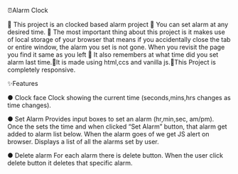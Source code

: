 ⏰Alarm Clock

🔴 This project is an clocked based alarm project 🔴 You can set alarm at any desired time. 🔴 The most important thing about this project is it makes use of local storage of your browser that means if you accidentally close the tab or entire window, the alarm you set is not gone. When you revisit the page you find it same as you left 🔴 It also remembers at what time did you set alarm last time.🔴It is made using html,ccs and vanilla js.🔴This Project is completely responsive.


✨Features

● Clock face
Clock showing the current time (seconds,mins,hrs changes as time changes).

● Set Alarm
Provides input boxes to set an alarm (hr,min,sec, am/pm).
Once the sets the time and when clicked “Set Alarm” button, that alarm get added to alarm list below.
When the alarm goes of we get JS alert on browser.
Displays a list of all the alarms set by user.

● Delete alarm
For each alarm there is delete button.
When the user click delete button it deletes that specific alarm.
